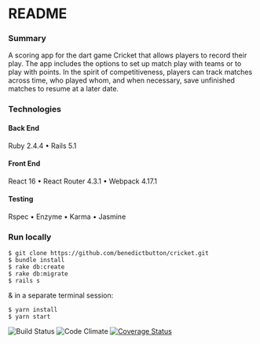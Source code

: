 # README

### Summary
A scoring app for the dart game Cricket that allows players to record their play. The app includes the options to set up match play with teams or to play with points. In the spirit of competitiveness, players can track matches across time, who played whom, and when necessary, save unfinished matches to resume at a later date.

### Technologies
#### Back End
Ruby 2.4.4
• Rails 5.1

#### Front End
React 16
• React Router 4.3.1
• Webpack 4.17.1

#### Testing
Rspec
• Enzyme
• Karma
• Jasmine

### Run locally
```
$ git clone https://github.com/benedictbutton/cricket.git
$ bundle install
$ rake db:create
$ rake db:migrate
$ rails s

```
& in a separate terminal session:
```
$ yarn install
$ yarn start

```
![Build Status](https://codeship.com/projects/e427e6a0-0f44-0135-f229-3e3b859db2c9/status?branch=master)
![Code Climate](https://codeclimate.com/github/benedictbutton/cricket.png)
[![Coverage Status](https://coveralls.io/repos/github/benedictbutton/cricket/badge.svg?branch=master)](https://coveralls.io/github/benedictbutton/cricket?branch=master)
